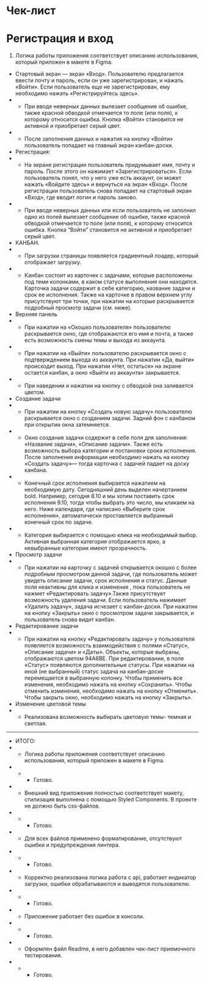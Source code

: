 # Чек-лист

# Регистрация и вход

1. Логика работы приложения соответствует описанию использования, который приложен в макете в Figma.
- Стартовый экран — экран «Вход».
  Пользователю предлагается ввести почту и пароль, если он уже зарегистрирован, и нажать «Войти».
  Если пользователь еще не зарегистрирован, ему необходимо нажать «Регистрируйтесь здесь».
- - При вводе неверных данных вылезает сообщение об ошибке, также красной обводкой отмечается то поле (или поля),
к которому относится ошибка. Кнопка «Войти» становится не активной и приобретает серый цвет.
- - После заполнения данных и нажатия на кнопку «Войти» пользователь попадает на главный экран канбан-доски.
- Регистрация:
- - На экране регистрации пользователь придумывает имя, почту и пароль. После этого он нажимает «Зарегистрироваться».
  Если пользователь понял, что у него уже есть аккаунт, он может нажать «Войдите здесь» и вернуться на экран «Вход».
  После регистрации пользователь снова попадает на стартовый экран «Вход», где вводит логин и пароль заново.
- - При вводе неверных данных или если пользователь не заполнил одно из полей вылезает сообщение об ошибке, также красной
обводкой отмечается то поле (или поля), к которому относится ошибка. Кнопка “Войти” становится не активной и 
приобретает серый цвет.
- КАНБАН.
- - При загрузки страницы появляется градиентный лоадер, который отображает загрузку.
- - Канбан состоит из карточек с задачами, которые расположены под теми колонками, в каком статусе выполнения они 
находятся. Карточка задачи содержит в себе категорию, название задачи и срок ее исполнения. Также на карточке в правом 
верхнем углу присутствуют три точки, при нажатии на которые раскрывается подробный просмотр задачи (см. ниже).
- Верхняя панель
- - При нажатии на «Окошко пользователя» пользователю раскрывается окно, где отображаются его имя и почта, а также есть 
возможность смены темы и выхода из аккаунта.
- - При нажатии на «Выйти» пользователю раскрывается окно с подтверждением выхода из аккаунта. При нажатии «Да, выйти»
происходит выход. При нажатии «Нет, остаться» на экране остается канбан, а окно «Выйти из аккаунта» закрывается.
- - При наведении и нажатии на кнопку с обводкой она заливается цветом.
- Создание задачи
- - При нажатии на кнопку «Создать новую задачу» пользователю раскрывается окно с созданием задачи.
Задний фон с канбаном при открытии окна затемняется.
- - Окно создание задачи содержит в себе поля для заполнения: «Название задачи», «Описание задачи». Также есть 
возможность выбора категории и постановки срока исполнения. После заполнения информации необходимо нажать на кнопку
«Создать задачу»— тогда карточка с задачей падает на доску канбана.
- - Конечный срок исполнения выбирается нажатием на необходимую дату.
  Сегодняшний день выделен начертанием bold.
Например, сегодня 8.10 и мы хотим поставить срок исполнения  9.10, тогда чтобы выбрать это число, мы кликаем на него.
Ниже календаря, где написано «Выберите срок исполнения», автоматически проставляется выбранный конечный срок по задаче.
- - Категория выбирается с помощью клика на необходимый выбор. Активная выбранная категория отображается ярко, а 
невыбранные категории имеют прозрачность.
- Просмотр задачи
- - При нажатии на карточку с задачей открывается окошко с более подробным просмотром данной задачи, где пользователь 
может увидеть описание задачи, срок исполнения и статус.
Данные поля неактивны для клика и изменения , пока пользователь не нажмет «Редактировать задачу».Также присутствует 
возможность удаления задачи. Если пользователь нажимает «Удалить задачу», задача исчезает с канбан-доски.
При нажатии на кнопку «Закрыть» окно с просмотром задачи закрывается, и пользователь снова видит канбан.
- Редактирование задачи
- - При нажатии на кнопку «Редактировать задачу» у пользователя появляется возможность взаимодействия с полями «Статус»,
«Описание задачи» и «Даты».
Объекты, которые выбраны, отображаются цветом 94A6BE.
При редактировании, в поле «Статус» появляются дополнительные статусы. При нажатии на иной (не выбранный) статус задача
на канбан-доске перемещается в выбранную колонку. Чтобы применить все изменения, необходимо нажать на кнопку 
«Сохранить». Чтобы отменить изменения, необходимо нажать на кнопку «Отменить».
Чтобы закрыть окно, необходимо нажать на кнопку «Закрыть».
- Изменение цветовой темы
- - Реализована возможность выбирать цветовую темы- темная и светлая.
----------
- ИТОГО:
- - Логика работы приложения соответствует описанию использования, который приложен в макете в Figma.
- - - Готово.
- - Внешний вид приложения полностью соответствует макету, стилизация выполнена с помощью Styled Components. В проекте не должно быть css-файлов.
- - - Готово.
- - Для всех файлов применено форматирование, отсутствуют ошибки и предупреждения линтера.
- - - Готово.
- - Корректно реализована логика работа с api, работает индикатор загрузки, ошибки обрабатываются и выводятся пользователю.
- - - Готово.
- - Приложение работает без ошибок в консоли.
- - - Готово.
- - Оформлен файл Readme, в него добавлен чек-лист приемочного тестирования.
- - - Готово.